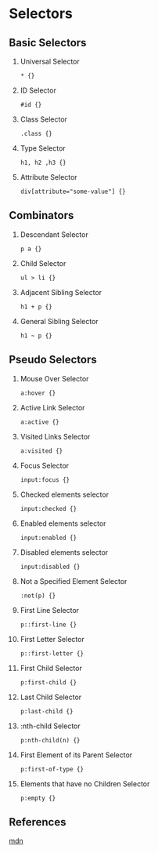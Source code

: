 # Selectors

## Basic Selectors

1. Universal Selector

   `* {}`

2. ID Selector

   `#id {}`

3. Class Selector

   `.class {}`

4. Type Selector

   `h1, h2 ,h3 {}`

5. Attribute Selector

   `div[attribute="some-value"] {}`

## Combinators

1. Descendant Selector

   `p a {}`

2. Child Selector

   `ul > li {}`

3. Adjacent Sibling Selector

   `h1 + p {}`

4. General Sibling Selector

   `h1 ~ p {}`

## Pseudo Selectors

1. Mouse Over Selector

   `a:hover {}`

2. Active Link Selector

   `a:active {}`

3. Visited Links Selector

   `a:visited {}`

4. Focus Selector

   `input:focus {}`

5. Checked elements selector

   `input:checked {}`

6. Enabled elements selector

   `input:enabled {}`

7. Disabled elements selector

   `input:disabled {}`

8. Not a Specified Element Selector

   `:not(p) {}`

9. First Line Selector

   `p::first-line {}`

10. First Letter Selector

    `p::first-letter {}`

11. First Child Selector

    `p:first-child {}`

12. Last Child Selector

    `p:last-child {}`

13. :nth-child Selector

    `p:nth-child(n) {}`

14. First Element of its Parent Selector
   
    `p:first-of-type {}`

15. Elements that have no Children Selector

    `p:empty {}`

## References

[mdn](https://developer.mozilla.org/en-US/docs/Web/CSS/CSS_Selectors)


